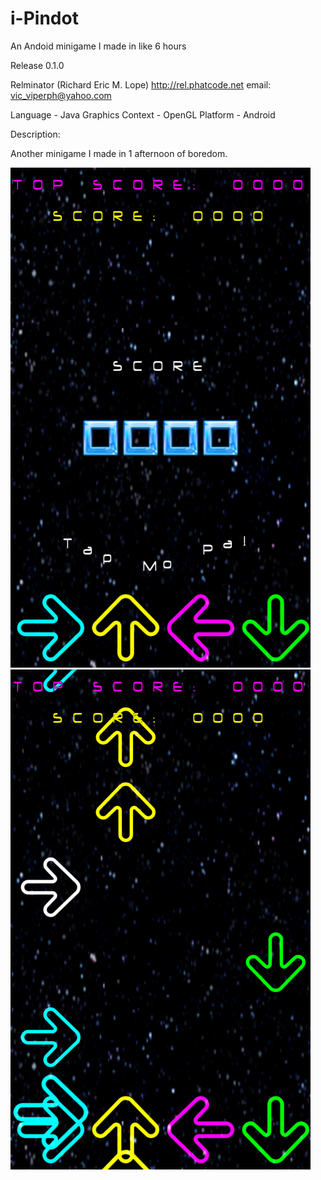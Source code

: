 # i-Pindot
 An Andoid minigame I made in like 6 hours

Release 0.1.0

Relminator (Richard Eric M. Lope)
http://rel.phatcode.net
email: vic_viperph@yahoo.com

Language - Java
Graphics Context - OpenGL
Platform - Android

Description:

Another minigame I made in 1 afternoon of boredom.
	
![Alt text](screenshot_2014-12-18-18-15-07.png?raw=true)
![Alt text](screenshot_2014-12-18-18-14-54.png?raw=true)